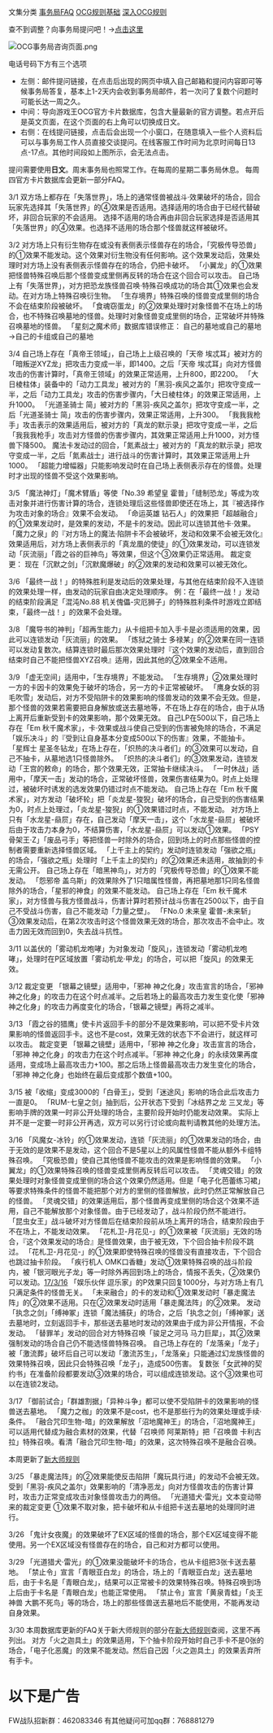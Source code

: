文集分类
[事务局FAQ](http://www.jianshu.com/nb/10161162)
[OCG规则基础](http://www.jianshu.com/nb/10378886)
[深入OCG规则](http://www.jianshu.com/nb/3903431)

查不到调整？向事务局提问吧！→[点击这里](http://www.yugioh-card.com/japan/support/)

![OCG事务局咨询页面.png](http://upload-images.jianshu.io/upload_images/1898522-91e01ac73392218c.png?imageMogr2/auto-orient/strip%7CimageView2/2/w/1240)

电话号码下方有三个选项

- 左侧：邮件提问链接，在点击后出现的网页中填入自己邮箱和提问内容即可等候事务局答复，基本上1-2天内会收到事务局邮件，若一次问了复数个问题时可能长达一周之久。
- 中间：导向游戏王OCG官方卡片数据库，包含大量最新的官方调整。若点开后是英文页面，在这个页面的右上角可以切换成日文。
- 右侧：在线提问链接，点击后会出现一个小窗口，在随意填入一些个人资料后可以与事务局工作人员直接交谈提问。在线客服工作时间为北京时间每日13点-17点。其他时间段如上图所示，会无法点击。

提问需要使用**日文**。周末事务局也照常工作。在每周的星期二事务局休息。
每周四官方卡片数据库会更新一部分FAQ。

3/1
双方场上都存在「失落世界」，场上的通常怪兽被战斗·效果破坏的场合，回合玩家先选择其「失落世界」的④效果是否适用。选择适用的场合由于已经代替破坏，非回合玩家的不会适用。
选择不适用的场合再由非回合玩家选择是否适用其「失落世界」的④效果。也选择不适用的场合那个怪兽就这样被破坏。

3/2
对方场上只有衍生物存在或没有表侧表示怪兽存在的场合，「究极传导恐兽」的①效果不能发动。这个效果对衍生物没有任何影响。这个效果发动后，效果处理时对方场上没有表侧表示怪兽存在的场合，仍把卡破坏。
「小翼龙」的①效果把怪兽特殊召唤后那个怪兽变成里侧再反转的场合在这个回合可以攻击。
自己场上有「失落世界」，对方把恐龙族怪兽召唤·特殊召唤成功的场合其①效果也会发动。在对方场上特殊召唤衍生物。
「生存境界」特殊召唤的怪兽变成里侧的场合不会在结束阶段被破坏。
「食魂窃蛋龙」的②效果处理时对象怪兽不在场上的场合，也不特殊召唤墓地的怪兽。处理时对象怪兽变成里侧的场合，正常破坏并特殊召唤墓地的怪兽。
「星刻之魔术师」数据库错误修正：
自己的墓地或自己的墓地→自己的卡组或自己的墓地

3/4
自己场上存在「真帝王领域」，自己场上上级召唤的「天帝 埃忒耳」被对方的「暗叛逆XYZ龙」把攻击力变成一半，即1400。之后「天帝 埃忒耳」向对方怪兽攻击的伤害计算时，「真帝王领域」的效果正常适用，上升800，即2200。
「大日棱柱体」装备中的「动力工具龙」被对方的「黑羽-疾风之盖尔」把攻守变成一半，之后「动力工具龙」攻击的伤害步骤内，「大日棱柱体」的效果正常适用，上升1000。
「光道圣骑士 简」被对方的「黑羽-疾风之盖尔」把攻守变成一半，之后「光道圣骑士 简」攻击的伤害步骤内，效果正常适用，上升300。
「我我我枪手」攻击表示的效果适用后，被对方的「真龙的默示录」把攻守变成一半，之后「我我我枪手」攻击对方怪兽的伤害步骤内，其效果正常适用上升1000，对方怪兽下降500。
魔法卡发动过的回合，「氮素战士」被对方的「真龙的默示录」把攻守变成一半，之后「氮素战士」进行战斗的伤害计算时，其效果正常适用上升1000。
「超能力增幅器」只能影响发动时在自己场上表侧表示存在的怪兽。处理时才出现的怪兽不受这个效果影响。

3/5
「魔法神灯」「魔术臂盾」等使「No.39 希望皇 霍普」「缝制恐龙」等成为攻击对象并进行伤害计算的场合，连锁处理后这些怪兽即使还在场上，其『被选择作为攻击对象的场合』效果不会发动。
「命运英雄 钻石人」的效果把「超越融合」的①效果发动时，是效果的发动，不是卡的发动。因此可以连锁其他卡·效果。
「魔力之泉」的『对方场上的魔法·陷阱卡不会被破坏，发动和效果不会被无效化』效果适用后，对方场上表侧表示的「真龙凰的使徒」的①效果发动，可以连锁发动「灰流丽」「霞之谷的巨神鸟」等效果，但这个③效果仍正常适用。
裁定变更：
现在「沉默之剑」「沉默魔爆破」的②效果的发动和效果可以被无效化。

3/6
「最终一战！」的特殊胜利是发动后的效果处理，与其他在结束阶段不入连锁的效果处理一样，由发动的玩家自由决定处理顺序。
例：在「最终一战！」发动的结束阶段满足「混沌No.88 机关傀儡-灾厄狮子」的特殊胜利条件时游戏立即结束，「最终一战！」的效果不会处理。

3/8
「魔导书的神判」「超再生能力」从卡组把卡加入手卡是必须适用的效果，因此可以连锁发动「灰流丽」的效果。
「炼狱之骑士 多禄某」的②效果在同一连锁可以发动复数次。结算连锁时最后那次效果处理时『这个效果的发动后，直到回合结束时自己不能把怪兽XYZ召唤』适用，因此其他的②效果全不适用。

3/9
「虚无空间」适用中，「生存境界」不能发动。
「生存境界」②效果处理时一方的卡因卡的效果免于破坏的场合，另一方的卡正常被破坏。
「鹰身女妖的羽毛吹雪」发动后，对方不受陷阱卡的效果影响的怪兽发动的效果不会无效。但是，那个怪兽的效果若需要把自身解放或送去墓地等，不在场上存在的场合，由于从场上离开后重新受到卡的效果影响，那个效果无效。
自己LP在500以下，自己场上存在「Em 秋千魔术家」，卡·效果或战斗使自己受到的伤害被免除的场合，不满足「娱乐决斗」的『受到让自身基本分变成500以下的伤害』效果，不能抽卡。
「星辉士 星圣冬钻龙」在场上存在，「炽热的决斗者们」的③效果可以发动，自己不抽卡，从墓地选1只怪兽除外。
「炽热的决斗者们」的③效果发动，连锁发动「王宫的敕命」的场合，那个效果无效，正常抽卡继续决斗。
「一时休战」适用中，「摩天一击」发动的场合，正常破坏怪兽，效果伤害结果为0。时点上处理过，被破坏时诱发的选发效果仍错过时点不能发动。
自己场上存在「Em 秋千魔术家」，对方发动「破坏轮」把「炎龙星-狻猊」破坏的场合，自己受到的伤害结果为0，时点上处理过，「炎龙星-狻猊」的①效果错过时点，不能发动。
对方场上只有「水龙星-赑屃」存在，自己发动「摩天一击」，这个「水龙星-赑屃」被破坏后由于攻击力本身为0，不结算伤害，「水龙星-赑屃」可以发动①效果。
「PSY骨架王·Ζ」「废品弓手」等把怪兽一时除外的场合，回到场上的时点那些怪兽的控制者需要重新选择怪兽区域。
「上千主上的契约」发动时连锁发动「强欲之瓶」的场合，「强欲之瓶」处理时「上千主上的契约」的②效果还未适用，故抽到的卡无需公开。
自己场上存在「暗黑神鸟」，对方的「究极传导恐兽」的①效果不能发动。
「怨邪帝 盖乌斯」的效果除外了1只暗属性怪兽，再把墓地那1只同名怪兽除外的场合，「星邪的神食」的效果不能发动。
自己场上存在「Em 秋千魔术家」，对方怪兽与我方怪兽战斗，伤害计算时若预计战斗伤害在2500以下，由于自己不受战斗伤害，自己不能发动「力量之壁」。
「FNo.0 未来皇 霍普-未来斩」③效果发动后，在第2次攻击时这个怪兽效果无效的场合，那次攻击不会中止。攻击力因无效而回到0，失去战斗抗性。

3/11
以盖伏的「雾动机龙咆哮」为对象发动「旋风」，连锁发动「雾动机龙咆哮」，处理时在P区域放置「雾动机龙·甲龙」的场合，可以把「旋风」的效果无效。

3/12
裁定变更
「银幕之镜壁」适用中，「邪神 神之化身」攻击宣言的场合，「邪神 神之化身」的攻击力在这个时点减半。之后若场上的最高攻击力发生变化使「邪神 神之化身」的攻击力再度变化的场合，「银幕之镜壁」再将之减半。

3/13
「霞之谷的猎鹰」使卡片返回手卡的部分不是效果影响，可以把不受卡片效果影响的怪兽返回手卡。这也不是cost，效果无效的状态下不会进行，就这样可以攻击。
裁定变更
「银幕之镜壁」适用中，「邪神 神之化身」攻击宣言的场合，「邪神 神之化身」的攻击力在这个时点减半。「邪神 神之化身」的永续效果再度适用，变成场上最高攻击力+100。那之后场上怪兽最高攻击力发生变化的场合，「邪神 神之化身」也始终在最后变成那个数值+100。

3/15
被「收缩」变成3000的「白骨王」，受到「迷途风」影响的场合此后攻击力一直是0。
「RUM-七皇之剑」抽到后，公开状态下受到「冰结界之龙 三叉龙」等影响手牌的效果一时非公开处理的场合，主要阶段开始时仍能发动效果。
实际上并不是一定要一时非公开再选，双方可以另行讨论或向裁判请教其他的处理方法。

3/16
「风魔女-冰铃」的①效果发动，连锁「灰流丽」的①效果发动的场合，由于无效的是效果不是发动，这个回合不是5星以上的风属性怪兽不能从额外卡组特殊召唤。
「究极恐兽」使自己其他怪兽不能攻击的效果是影响怪兽的效果。
「小翼龙」的①效果特殊召唤的怪兽变成里侧再反转后可以攻击。
「灵魂交错」的效果处理时对象怪兽变成里侧的场合这个效果仍然适用。但是「电子化芭蕾练习裙」等要求特殊条件的怪兽不能把那个对方的里侧的怪兽解放，此时仍然正常解放自己的怪兽。
「灵魂交错」的效果适用后，那个怪兽再变成里侧的场合这个效果不适用，自己不能解放那个对象怪兽。由于已经发动了，战斗阶段仍然不能进行。
「昆虫女王」战斗破坏对方怪兽后在结束阶段前从场上离开的场合，结束阶段由于不在场上，不能发动效果。
「花札卫-月花见-」的①效果被「灰流丽」无效的场合，『这个效果发动的场合』是怪兽效果，由于被无效，下个回合抽卡阶段不跳过。
「花札卫-月花见-」的①效果即使特殊召唤的怪兽没有直接攻击，下个回合也跳过抽卡阶段。
「疾行机人 OMK口香糖」发动①效果特殊召唤的战斗阶段内，被「银河眼光子龙」等一时除外再回到场上的场合，情报不丢失，②效果仍可以发动。[17/3/16](https://www.db.yugioh-card.com/yugiohdb/faq_search.action?ope=5&fid=8988&keyword=&tag=-1)
「娱乐伙伴 逗乐家」的P效果只回复1000分，与对方场上有几只满足条件的怪兽无关。
「未来融合」的卡的发动和①效果发动时「暴走魔法阵」的②效果不适用。只在②效果发动时适用「暴走魔法阵」的②效果。
发动「执念之剑」「缚神冢」连锁「魔法捕获」的场合，之后「执念之剑」「缚神冢」送去墓地时，立刻返回手卡，那些送去墓地时发动的效果由于成为非公开情报，不会发动。
「替罪羊」发动的回合对方特殊召唤「骏足之河马 马力巨犀」，其②效果强制发动的场合自己仍不能选怪兽特殊召唤。
自己场上存在的「龙落亲」「龙子」被「激流葬」破坏后自己可以发动「激流苏生」，「龙落亲」只能通过幻龙族怪兽的效果特殊召唤，因此只会特殊召唤「龙子」，造成500伤害。
复数张「女武神的契约书」在准备阶段都要发动③效果的场合，可以组成连锁发动。这个③效果也可以在连锁2发动。

3/17
「御前试合」「群雄割据」「异种斗争」都可以使不受陷阱卡的效果影响的怪兽送去墓地。
「魔力之枷」的效果不是cost，也不是那些行为的效果处理或手续·条件。
「融合咒印生物-暗」的效果解放「沼地魔神王」的场合，「沼地魔神王」可以适用代替成为融合素材的效果，代替「召唤师 阿莱斯特」把「召唤兽 卡利古拉」特殊召唤。看清「融合咒印生物-暗」的效果，这次特殊召唤不是融合召唤。

本周更新了[新大师规则](http://www.jianshu.com/p/ab07f0ec5f39)

3/25
「暴走魔法阵」的②效果能使反击陷阱「魔玩具行进」的发动不会被无效。
受到「黑羽-疾风之盖尔」效果影响的「清净恶龙」向对方怪兽攻击的伤害计算时，攻击力正常变成攻击对象怪兽攻击力的两倍。
「光道猎犬·雷光」文本变动带来的裁定变更
①效果不取对象，把卡破坏和从卡组把卡送去墓地的处理同时进行。

3/26
「鬼计女夜魔」的效果破坏了EX区域的怪兽的场合，那个EX区域变得不能使用。另一个EX区域没有怪兽存在的场合，自己和对方都可以使用。

3/29
「光道猎犬·雷光」的①效果没能破坏卡的场合，也从卡组把3张卡送去墓地。
「禁止令」宣言「青眼亚白龙」的场合，场上的「青眼亚白龙」送去墓地后，由于卡名是「青眼白龙」，结果可以正常被卡的效果特殊召唤。特殊召唤到场上后由于卡名是「青眼白龙」也能正常使用。
「禁止令」宣言「黄泉青蛙」「炎王神兽 大鹏不死鸟」等的场合，场上的那些怪兽送去墓地后不能使用，不能再发动自身效果。

3/30
本周数据库更新的FAQ关于新大师规则的部分在[新大师规则](http://www.jianshu.com/p/ab07f0ec5f39)查阅，这里不再列出。
对方「火之迦具土」的效果适用，下个抽卡阶段开始时自己手卡不是0张的场合，「电子化恶魔」的效果不能发动。然后自己因「火之迦具土」的效果丢弃所有手卡。

# 以下是广告
FW战队招新群：462083346
有其他疑问可加qq群：768881279
